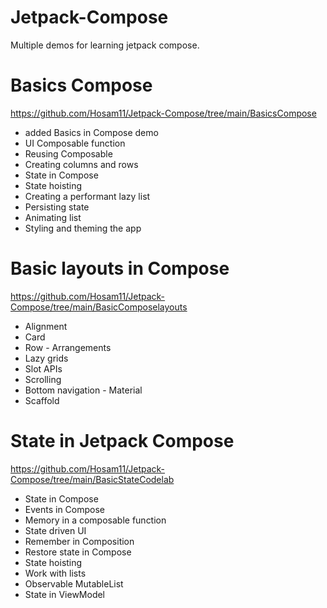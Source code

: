 # Jetpack-Compose
Multiple demos for learning jetpack compose.


# Basics Compose
https://github.com/Hosam11/Jetpack-Compose/tree/main/BasicsCompose
-  added Basics in Compose demo
- UI Composable function
- Reusing Composable
- Creating columns and rows
- State in Compose
- State hoisting
- Creating a performant lazy list
- Persisting state
- Animating list
- Styling and theming the app

# Basic layouts in Compose
https://github.com/Hosam11/Jetpack-Compose/tree/main/BasicComposelayouts
- Alignment
- Card
- Row - Arrangements
- Lazy grids
- Slot APIs
- Scrolling
- Bottom navigation - Material
- Scaffold

# State in Jetpack Compose
https://github.com/Hosam11/Jetpack-Compose/tree/main/BasicStateCodelab
- State in Compose
- Events in Compose
- Memory in a composable function
- State driven UI
- Remember in Composition
- Restore state in Compose
- State hoisting
- Work with lists
- Observable MutableList
- State in ViewModel 
